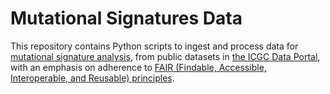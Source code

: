 # Mutational Signatures Data

This repository contains Python scripts to ingest and process data for [mutational signature analysis](https://en.wikipedia.org/wiki/Mutational_signatures), from public datasets in [the ICGC Data Portal](https://dcc.icgc.org/), with an emphasis on adherence to [FAIR (Findable, Accessible, Interoperable, and Reusable) principles](https://www.go-fair.org/fair-principles/).